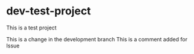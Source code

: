 # dev-test-project
This is a test project

This is a change in the development branch
This is a comment added for Issue

